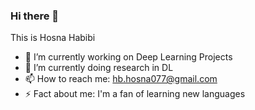 ### Hi there 👋

This is Hosna Habibi <br />
* 🔭 I’m currently working on Deep Learning Projects <br />
* 🌱 I’m currently doing research in DL <br />
* 📫 How to reach me: hb.hosna077@gmail.com <br />
* ⚡ Fact about me: I'm a fan of learning new languages <br />
<!--
**HosnawHb/HosnawHb** is a ✨ _special_ ✨ repository because its `README.md` (this file) appears on your GitHub profile.
- This is Hosna Habibi
Here are some ideas to get you started:

- 🔭 I’m currently working on Deep Learning Projects
- 🌱 I’m currently doing research in DL
- 👯 I’m looking to collaborate on ...
- 🤔 I’m looking for help with ...
- 💬 Ask me about ...
- 📫 How to reach me: hb.hosna077@gmail.com
- 😄 Pronouns: I'm a fan of learning new languages
- ⚡ Fun fact: ...
-->
